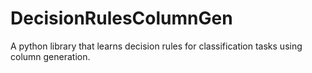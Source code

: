 # DecisionRulesColumnGen
A python library that learns decision rules for classification tasks using column generation. 
